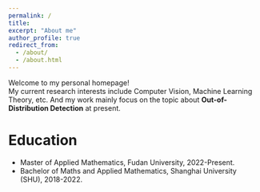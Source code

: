 ```yaml
---
permalink: /
title:
excerpt: "About me"
author_profile: true
redirect_from: 
  - /about/
  - /about.html
---
```


Welcome to my personal homepage! \
My current research interests include Computer Vision, Machine Learning Theory, etc. And my work mainly focus on the topic about **Out-of-Distribution Detection** at present.



# Education
- Master of Applied Mathematics, Fudan University, 2022-Present.
- Bachelor of Maths and Applied Mathematics, Shanghai University (SHU), 2018-2022.
